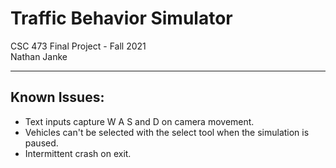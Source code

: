 ﻿# Traffic Behavior Simulator
CSC 473 Final Project - Fall 2021  
Nathan Janke

---

## Known Issues:

- Text inputs capture W A S and D on camera movement.
- Vehicles can't be selected with the select tool when the simulation is paused.
- Intermittent crash on exit.
